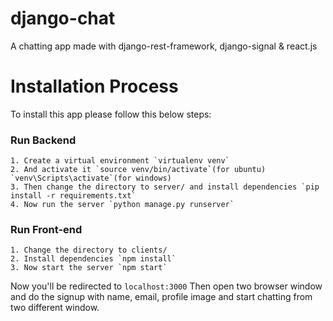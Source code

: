# django-chat
A chatting app made with django-rest-framework, django-signal &amp; react.js

# Installation Process
To install this app please follow this below steps:
### Run Backend
```
1. Create a virtual environment `virtualenv venv`
2. And activate it `source venv/bin/activate`(for ubuntu) `venv\Scripts\activate`(for windows)
3. Then change the directory to server/ and install dependencies `pip install -r requirements.txt`
4. Now run the server `python manage.py runserver`
```
### Run Front-end
```
1. Change the directory to clients/
2. Install dependencies `npm install`
3. Now start the server `npm start`
```

Now you'll be redirected to `localhost:3000` Then open two browser window and do the signup with name, email, profile image and start chatting from two different window. 
